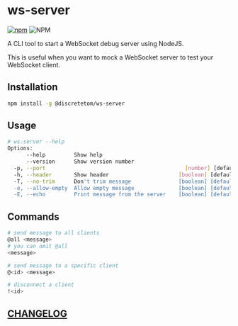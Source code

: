 # ws-server

[![npm](https://img.shields.io/npm/v/@discretetom/ws-server?style=flat-square)](https://www.npmjs.com/package/@discretetom/ws-server)
![NPM](https://img.shields.io/npm/l/@discretetom/ws-server?style=flat-square)

A CLI tool to start a WebSocket debug server using NodeJS.

This is useful when you want to mock a WebSocket server to test your WebSocket client.

## Installation

```bash
npm install -g @discretetom/ws-server
```

## Usage

```bash
# ws-server --help
Options:
      --help         Show help                                         [boolean]
      --version      Show version number                               [boolean]
  -p, --port                                            [number] [default: 8080]
  -h, --header       Show header                      [boolean] [default: false]
  -T, --no-trim      Don't trim message               [boolean] [default: false]
  -e, --allow-empty  Allow empty message              [boolean] [default: false]
  -E, --echo         Print message from the server    [boolean] [default: false]
```

## Commands

```bash
# send message to all clients
@all <message>
# you can omit @all
<message>

# send message to a specific client
@<id> <message>

# disconnect a client
!<id>
```

## [CHANGELOG](https://github.com/DiscreteTom/ws-server/blob/main/CHANGELOG.md)
